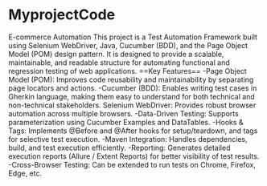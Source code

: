 # MyprojectCode
E-commerce Automation 
This project is a Test Automation Framework built using Selenium WebDriver, Java, Cucumber (BDD), and the Page Object Model (POM) design pattern.
It is designed to provide a scalable, maintainable, and readable structure for automating functional and regression testing of web applications.
==Key Features==
-Page Object Model (POM): Improves code reusability and maintainability by separating page locators and actions.
-Cucumber (BDD): Enables writing test cases in Gherkin language, making them easy to understand for both technical and non-technical stakeholders.
Selenium WebDriver: Provides robust browser automation across multiple browsers.
-Data-Driven Testing: Supports parameterization using Cucumber Examples and DataTables.
-Hooks & Tags: Implements @Before and @After hooks for setup/teardown, and tags for selective test execution.
-Maven Integration: Handles dependencies, build, and test execution efficiently.
-Reporting: Generates detailed execution reports (Allure / Extent Reports) for better visibility of test results.
-Cross-Browser Testing: Can be extended to run tests on Chrome, Firefox, Edge, etc.
